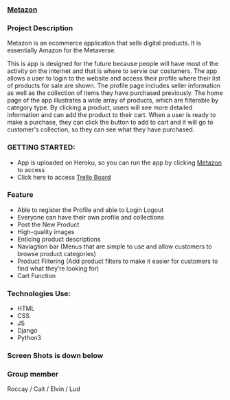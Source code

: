 ### [Metazon](https://metazon.herokuapp.com/)


### Project Description 
Metazon is an ecommerce application that sells digital products. It is essentially Amazon for the Metaverse. 

This is app is designed for the future because people will have most of the activity on the internet and that is where to servie our costumers. The app allows a user to login to the website and access their profile where their list of products for sale are shown. The profile page includes seller information as well as the collection of items they have purchased previously. The home page of the app illustrates a wide array of products, which are filterable by category type. By clicking a product, users will see more detailed information and can add the product to their cart. When a user is ready to make a purchase, they can click the button to add to cart and it will go to customer's collection, so they can see what they have purchased.

### GETTING STARTED:

- App is uploaded on Heroku, so you can run the app by clicking [Metazon](https://metazon.herokuapp.com/) to access 
- Click here to access [Trello Board](https://trello.com/b/eTO21UiG/sei-project-3)

### Feature 

- Able to register the Profile and able to Login Logout
- Everyone can have their own profile and collections
- Post the New Product
- High-quality images
- Enticing product descriptions
- Naviagtion bar (Menus that are simple to use and allow customers to browse product categories)
- Product Filtering (Add product filters to make it easier for customers to find what they’re looking for)
- Cart Function



### Technologies Use:

- HTML
- CSS
- JS
- Django
- Python3

### Screen Shots is down below 



### Group member 

Roccay / Cait / Elvin / Lud 


